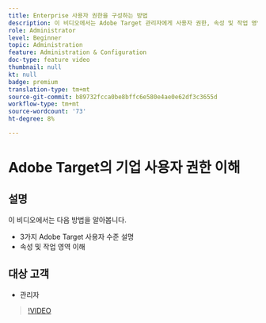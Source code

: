 ```yaml
---
title: Enterprise 사용자 권한을 구성하는 방법
description: 이 비디오에서는 Adobe Target 관리자에게 사용자 권한, 속성 및 작업 영역을 소개합니다. 이 비디오를 통해 다양한 사용자 수준과 속성 및 작업 영역을 사용하여 사용자 액세스를 제어하는 방법에 대해 알아보십시오.
role: Administrator
level: Beginner
topic: Administration
feature: Administration & Configuration
doc-type: feature video
thumbnail: null
kt: null
badge: premium
translation-type: tm+mt
source-git-commit: b89732fcca0be8bffc6e580e4ae0e62df3c3655d
workflow-type: tm+mt
source-wordcount: '73'
ht-degree: 8%

---
```



# Adobe Target의 기업 사용자 권한 이해

## 설명

이 비디오에서는 다음 방법을 알아봅니다.

* 3가지 Adobe Target 사용자 수준 설명
* 속성 및 작업 영역 이해

## 대상 고객

* 관리자

>[!VIDEO](https://video.tv.adobe.com/v/19042/?quality=12)